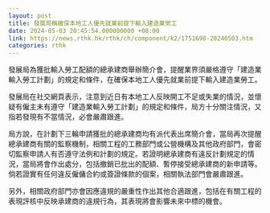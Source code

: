 ```yaml
---
layout: post
title: 發展局稱確保本地工人優先就業前提下輸入建造業勞工
date: 2024-05-03 20:45:54.000000000 +08:00
link: https://news.rthk.hk/rthk/ch/component/k2/1751690-20240503.htm
categories: rthk
---
```


發展局為獲批輸入勞工配額的總承建商舉辦簡介會，提醒業界須嚴格遵守「建造業輸入勞工計劃」的規定和條件，在確保本地工人優先就業前提下輸入建造業勞工。

發展局在社交網頁表示，注意到近日有本地工人反映開工不足或失業的情況，並懷疑有僱主未有遵守「建造業輸入勞工計劃」的規定和條件，局方十分關注情況，又指若發現有不當情況，必會嚴肅跟進。

局方說，在計劃下三輪申請獲批的總承建商均有派代表出席簡介會，當局再次提醒總承建商有關的監察機制，相關工程的工務部門或公營機構及其他政府部門，會密切監察申請人有否遵守法例和計劃的規定。若證明總承建商有違反計劃規定的情況，當局將會作出處分，包括撤銷已批出的配額、暫停接受總承建商的新申請等。倘若證實有任何違反僱傭合約或簽證條款的個案，相關執法部門會嚴肅跟進。

另外，相關政府部門亦會因應違規的嚴重性作出其他合適跟進，包括在有關工程的表現評核中反映承建商的違規行為，其表現將會影響未來中標的機會。
